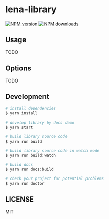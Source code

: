 # lena-library

[![NPM version](https://img.shields.io/npm/v/lena-library.svg?style=flat)](https://npmjs.org/package/lena-library)
[![NPM downloads](http://img.shields.io/npm/dm/lena-library.svg?style=flat)](https://npmjs.org/package/lena-library)

## Usage

TODO

## Options

TODO

## Development

```bash
# install dependencies
$ yarn install

# develop library by docs demo
$ yarn start

# build library source code
$ yarn run build

# build library source code in watch mode
$ yarn run build:watch

# build docs
$ yarn run docs:build

# check your project for potential problems
$ yarn run doctor
```

## LICENSE

MIT
